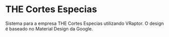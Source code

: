 # THE Cortes Especias

Sistema para a empresa THE Cortes Especias utilizando VRaptor. O design é baseado no Material Design da Google.
